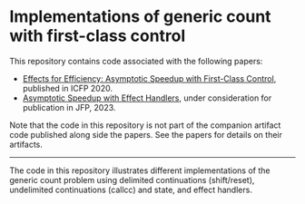 # Implementations of generic count with first-class control

This repository contains code associated with the following papers:

* [Effects for Efficiency: Asymptotic Speedup with First-Class Control](https://dl.acm.org/doi/pdf/10.1145/3408982), published in ICFP 2020.
* [Asymptotic Speedup with Effect Handlers](https://dhil.net/research/papers/asympeff-jfp2023-draft.pdf), under consideration for publication in JFP, 2023.

Note that the code in this repository is not part of the companion
artifact code published along side the papers. See the papers for
details on their artifacts.

<hr />

The code in this repository illustrates different implementations of
the generic count problem using delimited continuations (shift/reset),
undelimited continuations (callcc) and state, and effect handlers.